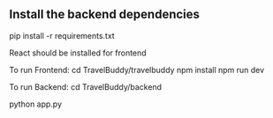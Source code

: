 ## Install the backend dependencies
pip install -r requirements.txt

React should be installed for frontend

To run Frontend:
cd TravelBuddy/travelbuddy
npm install
npm run dev

To run Backend:
cd TravelBuddy/backend

python app.py
